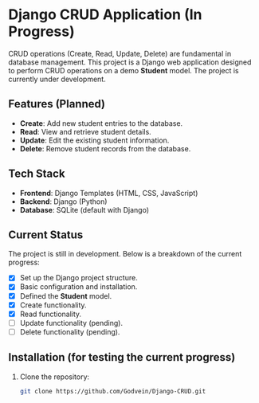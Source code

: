 # Django CRUD Application (In Progress)

CRUD operations (Create, Read, Update, Delete) are fundamental in database management. This project is a Django web application designed to perform CRUD operations on a demo **Student** model. The project is currently under development.

## Features (Planned)

- **Create**: Add new student entries to the database.
- **Read**: View and retrieve student details.
- **Update**: Edit the existing student information.
- **Delete**: Remove student records from the database.

## Tech Stack

- **Frontend**: Django Templates (HTML, CSS, JavaScript)
- **Backend**: Django (Python)
- **Database**: SQLite (default with Django)

## Current Status

The project is still in development. Below is a breakdown of the current progress:
- [x] Set up the Django project structure.
- [x] Basic configuration and installation.
- [x] Defined the **Student** model.
- [x] Create functionality.
- [x] Read functionality.
- [ ] Update functionality (pending).
- [ ] Delete functionality (pending).

## Installation (for testing the current progress)

1. Clone the repository:
   ```bash
   git clone https://github.com/Godvein/Django-CRUD.git
